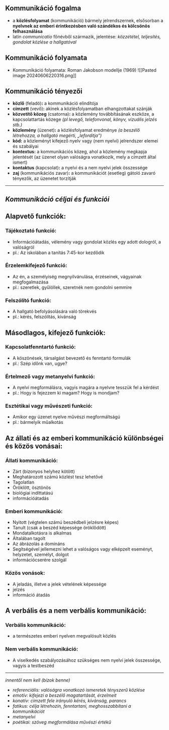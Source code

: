 ## Kommunikáció fogalma
- a **közlésfolyamat** (kommunikáció) bármely jelrendszernek,  elsősorban a **nyelvnek az emberi érintkezésben való szándékos és kölcsönös felhasználása**
- latin *communicatio* főnévből származik, jelentése: *közzététel, teljesítés, gondolat közlése a hallgatóval*
## Kommunikáció folyamata
- Kommunikáció folyamata: Roman Jakobson modellje (1969)
![[Pasted image 20240606220316.png]]
## Kommunikáció tényezői
- **közlő** (feladó)**:** a kommunikáció elindítója
- **címzett** (vevő)**:** akinek a közlésfolyamatban elhangzottakat szánják
- **közvetítő közeg** (csatorna)**:** a közlemény továbbításának eszköze, a kapcsolattartás közege *(pl levegő, telefonvonal, könyv, vizuális jelzés stb.)*
- **közlemény** (üzenet)**:** a közlésfolyamat eredménye *(a beszélő létrehozza, a hallgató megérti, „lefordítja”)*
- **kód:** a közleményt kifejező nyelv vagy (nem nyelvi) jelrendszer elemei és szabályai
- **kontextus:** a kommunikációs közeg, ahol a közlemény megkapja jelentését (az üzenet olyan valóságra vonatkozik, mely a címzett által ismert)
- **kontaktus** (kapcsolat)**:** a nyelvi és a nem nyelvi jelek összessége
- **zaj** (kommunikációs zavar)**:** a kommunikációt (esetleg) gátoló zavaró tényezők, az üzenetet torzítják
---
## *Kommunikáció céljai és funkciói*
## Alapvető funkciók:
### Tájékoztató funkció:
- Információátadás, vélemény vagy gondolat közlés egy adott dologról, a valóságról
- pl.: Az iskolában a tanítás 7:45-kor kezdődik
### Érzelemkifejező funkció:
- Az én, a személyiség megnyilvánulása, érzéseinek, vágyainak megfogalmazása
- pl.: szeretlek, gyűlöllek, szeretnék nem gondolni semmire
### Felszólító funkció:
- A hallgató befolyásolására való törekvés
- pl.: kérés, felszólítás, kívánság

## Másodlagos, kifejező funkciók:
### Kapcsolatfenntartó funkció:
- A köszönések, társalgást bevezető és fenntartó formulák
- pl.: Szép időnk van, ugye?
### Értelmező vagy metanyelvi funkció:
- A nyelvi megformálásra, vagyis magára a nyelvre tesszük fel a kérdést
- pl.: Hogy is fejezzem ki magam? Hogy is mondjam?
### Esztétikai vagy művészeti funkció:
- Amikor egy üzenet nyelve művészi megformáltságú
- pl.: bármelyik műalkotás
## Az állati és az emberi kommunikáció különbségei és közös vonásai:
### Állati kommunikáció:
- Zárt (bizonyos helyhez kötött)
- Meghatározott számú közlést tesz lehetővé
- Tagolatlan
- Öröklött, ösztönös
- biológiai indíttatású
- információátadás
### Emberi kommunikáció:
- Nyitott (végtelen számú beszédbeli jelzésre képes)
- Tanult (csak a beszéd képessége öröklődött)
- Mondatalkotásra is alkalmas
- Általában tagolt
- Az ábrázolás a domináns
- Segítségével jellemezni lehet a valóságos vagy elképzelt eseményt, helyzetet, személyt, dolgot
- információcserére szolgál
### Közös vonások:
- A jeladás, illetve a jelek vételének képessége
- jelzés
- információ átadás
## A verbális és a nem verbális kommunikáció:
### Verbális kommunikáció:
- a természetes emberi nyelven megvalósult közlés
### Nem verbális kommunikáció:
- A viselkedés szabályozásához szükséges nem nyelvi jelek összessége, vagyis a testbeszéd

---
*innentől nem kell (bízok benne)*

- *referenciális: valóságra vonatkozó ismeretek tényszerű közlése*
- *emotív: kifejezi a beszélő magatartását, érzelmeit*
- *konatív: címzett fele irányuló kérés, kívánság, parancs*
- *fatikus: célja létrehozin, fenntartani, meghosszabbítani a kommunikációt*
- *metanyelvi*
- *poétikai: szöveg megformálása művészi értékű*